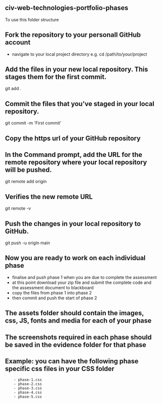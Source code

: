 ## civ-web-technologies-portfolio-phases
To use this folder structure 

## Fork the repository to your personall GitHub account
- navigate to your local project directory e.g. cd /path/to/your/project

## Add the files in your new local repository. This stages them for the first commit.
git add .

## Commit the files that you've staged in your local repository.
git commit -m 'First commit'

## Copy the https url of your GitHub repository
## In the Command prompt, add the URL for the remote repository where your local repository will be pushed.
git remote add origin <remote repository URL>

## Verifies the new remote URL
git remote -v

## Push the changes in your local repository to GitHub.
git push -u origin main

## Now you are ready to work on each individual phase
- finalise and push phase 1 when you are due to complete the assessment
- at this point download your zip file and submit the complete code and the assessment document to blackboard
- copy the files from phase 1 into phase 2
- then commit and push the start of phase 2

## The assets folder should contain the images, css, JS, fonts and media for each of your phase

## The screenshots required in each phase should be saved in the evidence folder for that phase

## Example: you can have the following phase specific css files in your CSS folder
        - phase-1.css
        - phase-2.css
        - phase-3.css
        - phase-4.css
        - phase-5.css
